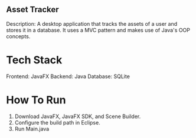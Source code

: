 ## Asset Tracker ##
Description:
A desktop application that tracks the assets of a user and stores it in a database.
It uses a MVC pattern and makes use of Java's OOP concepts. 

# Tech Stack #
Frontend: JavaFX
Backend: Java
Database: SQLite

# How To Run #
1. Download JavaFX, JavaFX SDK, and Scene Builder.
2. Configure the build path in Eclipse. 
3. Run Main.java
